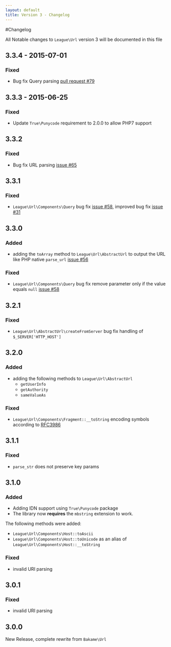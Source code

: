 ```yaml
---
layout: default
title: Version 3 - Changelog
---
```


#Changelog

All Notable changes to `League\Url` version 3 will be documented in this file

## 3.3.4 - 2015-07-01

### Fixed
- Bug fix Query parsing [pull request #79](https://github.com/thephpleague/url/pull/79)

## 3.3.3 - 2015-06-25

### Fixed
- Update `True\Punycode` requirement to 2.0.0 to allow PHP7 support

## 3.3.2

### Fixed

- Bug fix URL parsing [issue #65](https://github.com/thephpleague/url/issues/65)

## 3.3.1

### Fixed
- `League\Url\Components\Query` bug fix [issue #58](https://github.com/thephpleague/url/issues/58), improved bug fix [issue #31](https://github.com/thephpleague/url/issues/31)

## 3.3.0

### Added
- adding the `toArray` method to `League\Url\AbstractUrl` to output the URL like PHP native `parse_url` [issue #56](https://github.com/thephpleague/url/issues/56)

### Fixed
- `League\Url\Components\Query` bug fix remove parameter only if the value equals `null` [issue #58](https://github.com/thephpleague/url/issues/58)

## 3.2.1

### Fixed
- `League\Url\AbstractUrl\createFromServer` bug fix handling of `$_SERVER['HTTP_HOST']`

## 3.2.0

### Added
- adding the following methods to `League\Url\AbstractUrl`
    - `getUserInfo`
    - `getAuthority`
    - `sameValueAs`

### Fixed
- `League\Url\Components\Fragment::__toString` encoding symbols according to [RFC3986](http://tools.ietf.org/html/rfc3986#section-3.5)


## 3.1.1

### Fixed
- `parse_str` does not preserve key params

## 3.1.0

### Added
- Adding IDN support using `True\Punycode` package
- The library now **requires** the `mbstring` extension to work.

The following methods were added:

- `League\Url\Components\Host::toAscii`
- `League\Url\Components\Host::toUnicode` as an alias of `League\Url\Components\Host::__toString`

### Fixed
- invalid URI parsing

## 3.0.1

### Fixed
- invalid URI parsing

## 3.0.0

New Release, complete rewrite from `Bakame\Url`